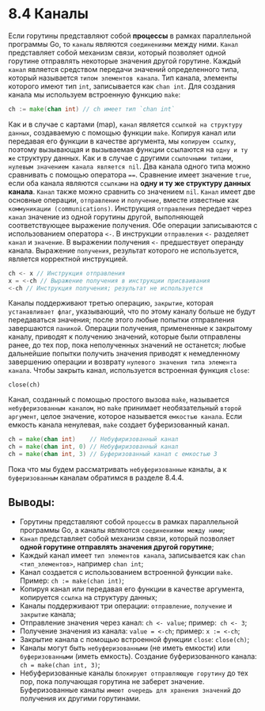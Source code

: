 # 8.4 Каналы

Если горутины представляют собой **процессы** в рамках параллельной программы Go, то `каналы` являются `соединениями`
между ними. `Канал` представляет собой механизм связи, который позволяет одной горутине отправлять некоторые
значения другой горутине. Каждый `канал` является средством передачи значений определенного типа, который
называется `типом элементов канала`. Тип канала, элементы которого имеют тип `int`, записывается как `chan int`.
Для создания канала мы используем встроенную функцию `make`:

``` go
ch := make(chan int) // ch имеет тип `chan int`
```

Как и в случае с картами (map), `канал` является `ссылкой на структуру данных`, создаваемую с помощью функции `make`.
Копируя канал или передавая его функции в качестве аргумента, мы `копируем ссылку`, поэтому вызывающая и вызываемая
функции ссылаются на `одну и ту же` структуру данных. Как и в случае с
другими `ссылочными типами`, `нулевым значением канала является nil`.
Два канала одного типа можно сравнивать с помощью оператора `==`. Сравнение имеет значение `true`, если оба канала
являются
`ссылками` на **одну и ту же структуру данных канала**. `Канал` также можно сравнить со значением `nil`.
`Канал` имеет две основные операции, `отправление` и `получение`, вместе известные как `коммуникации (communications)`.
Инструкция `отправления` передает через `канал` значение из одной горутины другой, выполняющей соответствующее
выражение получения. Обе операции записываются с использованием оператора `<-`. В инструкции `отправления` `<-`
разделяет `канал` и `значение`. В выражении получения `<-` предшествует операнду канала. Выражение `получения`,
результат которого не используется, является корректной инструкцией.

``` go
ch <- х // Инструкция отправления
х = <-ch // Выражение получения в инструкции присваивания 
<-ch // Инструкция получения; результат не используется
```

Каналы поддерживают третью операцию, `закрытие`, которая `устанавливает флаг`, указывающий, что по этому каналу больше
не
будут передаваться значения; после этого любые попытки отправления завершаются `паникой`. Операции получения,
примененные к закрытому каналу, приводят к получению значений, которые были отправлены ранее, до тех пор, пока
неполученных значений не останется; любые дальнейшие попытки получить значения приводят к немедленному завершению
операции и возврату `нулевого значения типа элемента канала`.
Чтобы закрыть канал, используется встроенная функция `close`:

```
close(ch)
```

Канал, созданный с помощью простого вызова `make`, называется `небуферизованным каналом`, но `make` принимает
необязательный `второй аргумент`, целое значение, которое называется `емкостью канала`. Если емкость канала
ненулевая, `make` создает буферизованный канал.

``` go
ch = make(chan int)    // Небуфиризованный канал
ch = make(chan int, 0) // Небуфиризованный канал
ch = make(chan int, 3) // Буферизованный канал с емкостью 3
```

Пока что мы будем рассматривать `небуферизованные` каналы, а к `буферизованным` каналам обратимся в разделе 8.4.4.

## Выводы:

* Горутины представляют собой `процессы` в рамках параллельной программы Go, а каналы
  являются `соединениями между ними`;
* `Канал` представляет собой механизм связи, который позволяет **одной горутине отправлять значения другой горутине**;
* Каждый канал имеет `тип элементов канала`, записывается как `chan <тип_элементов>`, например `chan int`;
* Канал создается с использованием встроенной функции `make`. Пример: `ch := make(chan int)`;
* Копируя канал или передавая его функции в качестве аргумента, копируется `ссылка` на структуру данных;
* Каналы поддерживают три операции: `отправление`, `получение` и `закрытие` канала;
* Отправление значения через канал: `ch <- value`; пример:` ch <- 3`;
* Получение значения из канала: `value = <-ch`; пример: `x := <-ch`;
* Закрытие канала с помощью встроенной функции `close`: `close(ch)`;
* Каналы могут быть `небуферизованными` (не иметь емкости) или `буферизованными` (иметь емкость). Создание
  буферизованного канала: `ch = make(chan int, 3)`;
* Небуферизованные каналы `блокируют отправляющую горутину` до тех пор, пока получающая горутина не заберет значение.
  Буферизованные каналы `имеют очередь для хранения значений` до получения их другими горутинами.